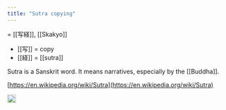 ```yaml
---
title: "Sutra copying"
---
```


= [[写経]], [[Skakyo]]

- [[写]] = copy
- [[経]] = [[sutra]]

Sutra is a Sanskrit word. It means narratives, especially by the [[Buddha]].

[https://en.wikipedia.org/wiki/Sutra](https://en.wikipedia.org/wiki/Sutra)

<img src='https://scrapbox.io/api/pages/nishio/en/icon' alt='en.icon' height="19.5"/>